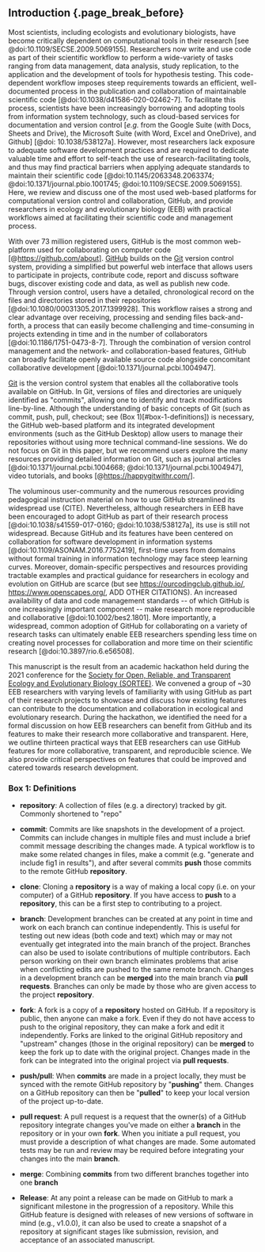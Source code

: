 ## Introduction {.page_break_before}

<!-- ### General introduction to the use of collaborative computational resources by scientists -->
<!-- *Contributors to this section: PHPB* -->
Most scientists, including ecologists and evolutionary biologists, have become critically dependent on computational tools in their research [see @doi:10.1109/SECSE.2009.5069155].
Researchers now write and use code as part of their scientific workflow to perform a wide-variety of tasks ranging from data management, data analysis, study replication, to the application and the development of tools for hypothesis testing.
This code-dependent workflow imposes steep requirements towards an efficient, well-documented process in the publication and collaboration of maintainable scientific code [@doi:10.1038/d41586-020-02462-7].
To facilitate this process, scientists have been increasingly borrowing and adopting tools from information system technology, such as cloud-based services for documentation and version control [_e.g._ from the Google Suite (with Docs, Sheets and Drive), the Microsoft Suite (with Word, Excel and OneDrive), and Github] [@doi: 10.1038/538127a].
However, most researchers lack exposure to adequate software development practices and are required to dedicate valuable time and effort to self-teach the use of research-facilitating tools, and thus may find practical barriers when applying adequate standards to maintain their scientific code [@doi:10.1145/2063348.2063374; @doi:10.1371/journal.pbio.1001745; @doi:10.1109/SECSE.2009.5069155].
Here, we review and discuss one of the most used web-based platforms for computational version control and collaboration, GitHub, and provide researchers in ecology and evolutionary biology (EEB) with practical workflows aimed at facilitating their scientific code and management process.

<!-- ### General background about GitHub and Git -->
<!-- *Contributors to this section: RCO, SSHS, PHPB* -->
With over 73 million registered users, GitHub is the most common web-platform used for collaborating on computer code [@https://github.com/about].
[GitHub](https://github.com/) builds on the [Git](https://git-scm.com/) version control system, providing a simplified but powerful web interface that allows users to participate in projects, contribute code, report and discuss software bugs, discover existing code and data, as well as publish new code.
Through version control, users have a detailed, chronological record on the files and directories stored in their repositories [@doi:10.1080/00031305.2017.1399928].
This workflow raises a strong and clear advantage over receiving, processing and sending files back-and-forth, a process that can easily become challenging and time-consuming in projects extending in time and in the number of collaborators [@doi:10.1186/1751-0473-8-7].
Through the combination of version control management and the network- and collaboration-based features, GitHub can broadly facilitate openly available source code alongside concomitant collaborative development [@doi:10.1371/journal.pcbi.1004947].

[Git](https://git-scm.com/) is the version control system that enables all the collaborative tools available on GitHub.
In Git, versions of files and directories are uniquely identified as "commits", allowing one to identify and track modifications line-by-line.
Although the understanding of basic concepts of Git (such as commit, push, pull, checkout; see (Box 1)[#box-1-definitions]) is necessary, the GitHub web-based platform and its integrated development environments (such as the GitHub Desktop) allow users to manage their repositories without using more technical command-line sessions. 
We do not focus on Git in this paper, but we recommend users explore the many resources providing detailed information on Git, such as journal articles [@doi:10.1371/journal.pcbi.1004668; @doi:10.1371/journal.pcbi.1004947], video tutorials, and books [@https://happygitwithr.com/].

<!-- ### General background on how GitHub is used by EEB researchers -->
<!-- *Contributors to this section: RCO, PHPB* -->
The voluminous user-community and the numerous resources providing pedagogical instruction material on how to use GitHub streamlined its widespread use (CITE).
Nevertheless, although researchers in EEB have been encouraged to adopt GitHub as part of their research process [@doi:10.1038/s41559-017-0160; @doi:10.1038/538127a], its use is still not widespread.
Because GitHub and its features have been centered on collaboration for software development in information systems [@doi:10.1109/ASONAM.2016.7752419], first-time users from domains without formal training in information technology may face steep learning curves.
Moreover, domain-specific perspectives and resources providing tractable examples and practical guidance for researchers in ecology and evolution on GitHub are scarce (but see https://ourcodingclub.github.io/, https://www.openscapes.org/, ADD OTHER CITATIONS).
An increased availability of data and code management standards -- of which GitHub is one increasingly important component -- make research more reproducible and collaborative [@doi:10.1002/bes2.1801].
More importantly, a widespread, common adoption of GitHub for collaborating on a variety of research tasks can ultimately enable EEB researchers spending less time on creating novel processes for collaboration and more time on their scientific research [@doi:10.3897/rio.6.e56508].

<!-- ### Our objective -->
<!-- *Contributors to this section: RCO, PHPB* -->
This manuscript is the result from an academic hackathon held during the 2021 conference for the [Society for Open, Reliable, and Transparent Ecology and Evolutionary Biology (SORTEE)](https://www.sortee.org/).
We convened a group of ~30 EEB researchers with varying levels of familiarity with using GitHub as part of their research projects to showcase and discuss how existing features can contribute to the documentation and collaboration in ecological and evolutionary research.
During the hackathon, we identified the need for a formal discussion on how EEB researchers can benefit from GitHub and its features to make their research more collaborative and transparent.
Here, we outline thirteen practical ways that EEB researchers can use GitHub features for more collaborative, transparent, and reproducible science.
We also provide critical perspectives on features that could be improved and catered towards research development.

### Box 1: Definitions

<!-- Contributors to this section: ERS, Ali -->

<!--# I thought it might be helpful to have a box with short definitions of git/GitHub terminology used in the manuscript. If any of these are discussed more in depth in the main text, they may not need to be here. RCO: I think it's great. Super helpful to have these types of glossarys for github papers -->

-   **repository**: A collection of files (e.g. a directory) tracked by git.
    Commonly shortened to "repo"

-   **commit**: Commits are like snapshots in the development of a project.
    Commits can include changes in multiple files and must include a brief commit message describing the changes made.
    A typical workflow is to make some related changes in files, make a commit (e.g. "generate and include fig1 in results"), and after several commits **push** those commits to the remote GitHub **repository**.

-   **clone**: Cloning a **repository** is a way of making a local copy (i.e. on your computer) of a GitHub **repository**.
    If you have access to **push** to a **repository**, this can be a first step to contributing to a project.

-   **branch**: Development branches can be created at any point in time and work on each branch can continue independently.
    This is useful for testing out new ideas (both code and text) which may or may not eventually get integrated into the main branch of the project.
    Branches can also be used to isolate contributions of multiple contributors.
    Each person working on their own branch eliminates problems that arise when conflicting edits are pushed to the same remote branch.
    Changes in a development branch can be **merged** into the main branch via **pull requests**.
    Branches can only be made by those who are given access to the project **repository**.

-   **fork**: A fork is a copy of a **repository** hosted on GitHub.
    If a repository is public, then anyone can make a fork.
    Even if they do not have access to push to the original repository, they can make a fork and edit it independently.
    Forks are linked to the original GitHub repository and "upstream" changes (those in the original repository) can be **merged** to keep the fork up to date with the original project.
    Changes made in the fork can be integrated into the original project via **pull requests**.

-   **push/pull**: When **commits** are made in a project locally, they must be synced with the remote GitHub repository by "**pushing**" them.
    Changes on a GitHub repository can then be "**pulled**" to keep your local version of the project up-to-date.

-   **pull request**: A pull request is a request that the owner(s) of a GitHub repository integrate changes you've made on either a **branch** in the repository or in your own **fork**.
    When you initiate a pull request, you must provide a description of what changes are made.
    Some automated tests may be run and review may be required before integrating your changes into the main **branch**.

-   **merge**: Combining **commits** from two different branches together into one **branch**

-   **Release**: At any point a release can be made on GitHub to mark a significant milestone in the progression of a repository.
    While this GitHub feature is designed with releases of new versions of software in mind (e.g., v1.0.0), it can also be used to create a snapshot of a repository at significant stages like submission, revision, and acceptance of an associated manuscript.
    
<!-- ERS: while having a definition for all common git commands might be helpful to some, I think this box should probably only include jargon that gets used in the manuscript. So I think we should remove any definitions not used in the manuscript before submission
Ali: I agree with ERS and delete my additions except "merge".
RCO: Sounds good to me. This list is going to be super helpful, and we'll see if we need to remove any before submission. -->

